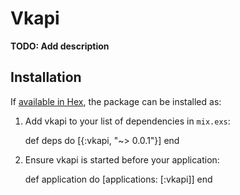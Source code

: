 # Vkapi

**TODO: Add description**

## Installation

If [available in Hex](https://hex.pm/docs/publish), the package can be installed as:

  1. Add vkapi to your list of dependencies in `mix.exs`:

        def deps do
          [{:vkapi, "~> 0.0.1"}]
        end

  2. Ensure vkapi is started before your application:

        def application do
          [applications: [:vkapi]]
        end

